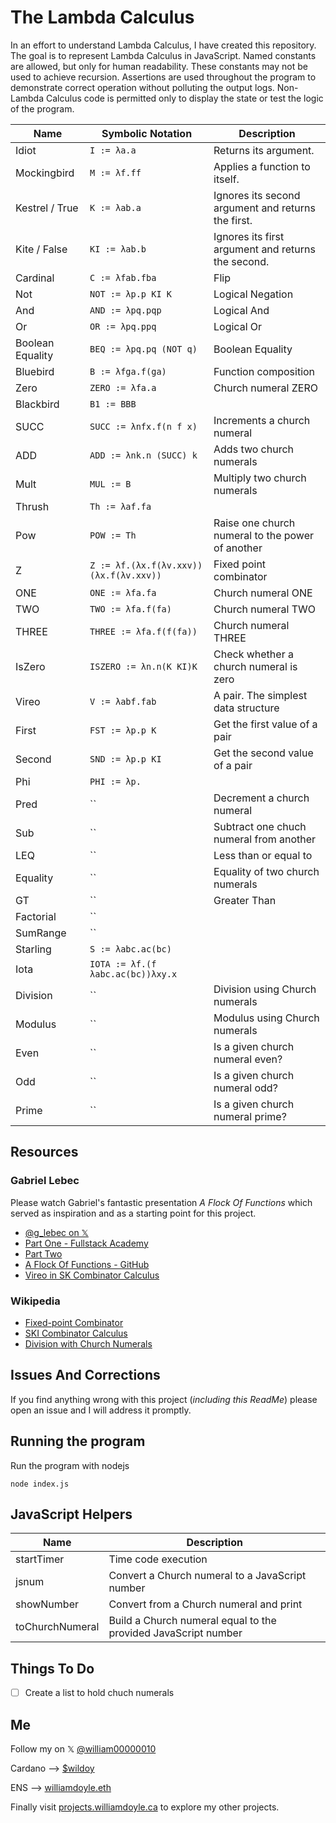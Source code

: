 # The Lambda Calculus

In an effort to understand Lambda Calculus, I have created this repository. The goal is to represent Lambda Calculus in JavaScript. Named constants are allowed, but only for human readability. These constants may not be used to achieve recursion. Assertions are used throughout the program to demonstrate correct operation without polluting the output logs. Non-Lambda Calculus code is permitted only to display the state or test the logic of the program.

| Name           | Symbolic Notation              | Description                                          |
|----------------|--------------------------------|------------------------------------------------------|
| Idiot            | `I := λa.a`                  | Returns its argument.                                |
| Mockingbird      | `M := λf.ff`                 | Applies a function to itself.                        |
| Kestrel / True   | `K := λab.a`                 | Ignores its second argument and returns the first.   |
| Kite / False     | `KI := λab.b`                | Ignores its first argument and returns the second.   |
| Cardinal         | `C := λfab.fba`              | Flip                                                 |
| Not              | `NOT := λp.p KI K`           | Logical Negation                                     |
| And              | `AND := λpq.pqp`             | Logical And                                          |
| Or               | `OR := λpq.ppq`              | Logical Or                                           |
| Boolean Equality | `BEQ := λpq.pq (NOT q)`      | Boolean Equality                                     |
| Bluebird         | `B := λfga.f(ga)`            | Function composition                                 |
| Zero             | `ZERO := λfa.a`              | Church numeral ZERO                                  |
| Blackbird        | `B1 := BBB`                  |                                                      |
| SUCC             | `SUCC := λnfx.f(n f x)`      | Increments a church numeral                          |
| ADD              | `ADD := λnk.n (SUCC) k`      | Adds two church numerals                             |
| Mult             | `MUL := B`                   | Multiply two church numerals                         |  
| Thrush           | `Th := λaf.fa `              |                                                      |
| Pow              | `POW := Th`                  | Raise one church numeral to the power of another     |
| Z                | `Z := λf.(λx.f(λv.xxv))(λx.f(λv.xxv))`     | Fixed point combinator                 |
| ONE              | `ONE := λfa.fa`                            | Church numeral ONE                     |
| TWO              | `TWO := λfa.f(fa)`                         | Church numeral TWO                     |
| THREE            | `THREE := λfa.f(f(fa))`                    | Church numeral THREE                   |
| IsZero           | `ISZERO := λn.n(K KI)K`                    | Check whether a church numeral is zero |
| Vireo            | `V := λabf.fab`                            | A pair. The simplest data structure    |
| First            | `FST := λp.p K`                            | Get the first value of a pair          |
| Second           | `SND := λp.p KI`                           | Get the second value of a pair         |
| Phi              | `PHI := λp.`                      |                                                      |
| Pred             | ``                      | Decrement a church numeral                           |
| Sub              | ``                      | Subtract one chuch numeral from another              |
| LEQ              | ``                      | Less than or equal to                                |
| Equality         | ``                      | Equality of two church numerals                      |
| GT               | ``                      | Greater Than                                         |
| Factorial        | `` |                                                      |
| SumRange         | ``                      |                                                      |
| Starling         | `S := λabc.ac(bc)`                         |                                                      |
| Iota             | `IOTA := λf.(f λabc.ac(bc))λxy.x`          | |
| Division         | ``               | Division using Church numerals             |
| Modulus          | ``               | Modulus using Church numerals              |
| Even             | ``               | Is a given church numeral even?            |
| Odd              | ``               | Is a given church numeral odd?             |
| Prime            | ``               | Is a given church numeral prime?           |

## Resources

### Gabriel Lebec 

Please watch Gabriel's fantastic presentation *A Flock Of Functions* which served as inspiration and as a starting point for this project.

- [@g_lebec on 𝕏](https://x.com/g_lebec)
- [Part One - Fullstack Academy](https://youtu.be/3VQ382QG-y4)
- [Part Two](https://youtu.be/pAnLQ9jwN-E) 
- [A Flock Of Functions - GitHub](https://github.com/glebec/lambda-talk/tree/master)
- [Vireo in SK Combinator Calculus](https://speakerdeck.com/glebec/lambda-calc-talk-smartly-dot-io-version?slide=197)

### Wikipedia
- [Fixed-point Combinator](https://en.wikipedia.org/wiki/Fixed-point_combinator)
- [SKI Combinator Calculus](https://en.wikipedia.org/wiki/SKI_combinator_calculus)
- [Division with Church Numerals](https://en.wikipedia.org/wiki/Church_encoding#Division)

## Issues And Corrections

If you find anything wrong with this project (*including this ReadMe*) please open an issue and I will address it promptly. 

## Running the program

Run the program with nodejs

    node index.js

## JavaScript Helpers

| Name              | Description             |
|-------------------|-------------------------|
| startTimer        | Time code execution                                               |
| jsnum             | Convert a Church numeral to a JavaScript number                   |
| showNumber        | Convert from a Church numeral and print                           |
| toChurchNumeral   | Build a Church numeral equal to the provided JavaScript number    |

## Things To Do

- [ ] Create a list to hold chuch numerals

## Me

Follow my on 𝕏  [@william00000010](https://x.com/william00000010)

Cardano --> [$wildoy](https://handle.me/wildoy)

ENS --> [williamdoyle.eth](https://app.ens.domains/williamdoyle.eth)

Finally visit [projects.williamdoyle.ca](https://projects.williamdoyle.ca/) to explore my other projects. 
